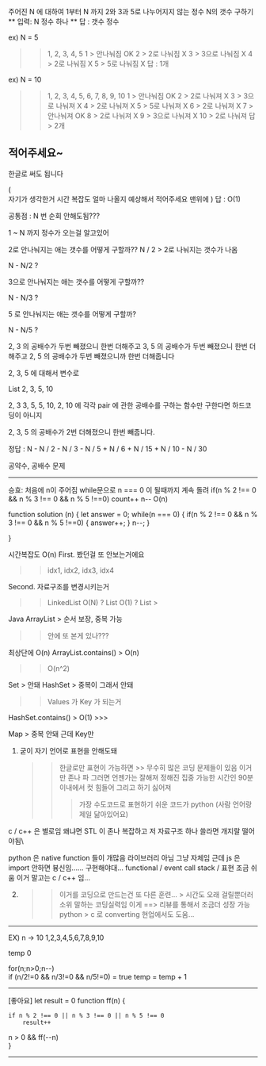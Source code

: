 주어진 N 에 대하여 1부터 N 까지 2와 3과 5로 나누어지지 않는 정수 N의 갯수 구하기
** 입력: N 정수 하나
** 답 : 갯수 정수

ex) N = 5

> > 1, 2, 3, 4, 5
> > 1 > 안나눠짐 OK
> > 2 > 2로 나눠짐 X
> > 3 > 3으로 나눠짐 X
> > 4 > 2로 나눠짐 X
> > 5 > 5로 나눠짐 X
> > 답 : 1개

ex) N = 10

> > 1, 2, 3, 4, 5, 6, 7, 8, 9, 10
> > 1 > 안나눠짐 OK
> > 2 > 2로 나눠져 X
> > 3 > 3으로 나눠져 X
> > 4 > 2로 나눠져 X
> > 5 > 5로 나눠져 X
> > 6 > 2로 나눠져 X
> > 7 > 안나눠져 OK
> > 8 > 2로 나눠져 X
> > 9 > 3으로 나눠져 X
> > 10 > 2로 나눠져
> > 답 > 2개

## 적어주세요~

한글로 써도 됩니다

(  
 자기가 생각한거
시간 복잡도 얼마 나올지 예상해서 적어주세요 맨위에
)
답 : O(1)

공통점 : N 번 순회 안해도됨???

1 ~ N 까지 정수가 오는걸 알고있어

2로 안나눠지는 애는 갯수를 어떻게 구할까??
N / 2 > 2로 나눠지는 갯수가 나옴

N - N/2 ?

3으로 안나눠지는 애는 갯수를 어떻게 구할까??

N - N/3 ?

5 로 안나눠지는 애는 갯수를 어떻게 구할까?

N - N/5 ?

2, 3 의 공배수가 두번 빼졌으니 한번 더해주고
3, 5 의 공배수가 두번 빼졌으니 한번 더해주고
2, 5 의 공배수가 두번 빼졌으니까 한번 더해줍니다

2, 3, 5 에 대해서 변수로

List 2, 3, 5, 10

2, 3 3, 5, 5, 10, 2, 10 에 각각 pair 에 관한 공배수를 구하는 함수만 구한다면
하드코딩이 아니지

2, 3, 5 의 공배수가 2번 더해졌으니 한번 빼줍니다.

정답 : N - N / 2 - N / 3 - N / 5 + N / 6 + N / 15 + N / 10 - N / 30

공약수, 공배수 문제

---

승효:
처음에 n이 주어짐
while문으로 n === 0 이 될때까지 계속 돌려
if(n % 2 !== 0 && n % 3 !== 0 && n % 5 !==0) count++
n--
O(n)

function solution (n) {
let answer = 0;
while(n === 0) {
if(n % 2 !== 0 && n % 3 !== 0 && n % 5 !==0) {
answer++;
}
n--;
}

}

시간복잡도 O(n)
First. 봤던걸 또 안보는거에요

> > idx1, idx2, idx3, idx4

Second. 자료구조를 변경시키는거

> > LinkedList O(N) ? List O(1) ?
> > List >

Java
ArrayList > 순서 보장, 중복 가능

> > 안에 또 본게 있나???

최상단에 O(n)
ArrayList.contains() > O(n)

> > O(n^2)

Set > 안돼
HashSet > 중복이 그래서 안돼

> > Values 가 Key 가 되는거

HashSet.contains() > O(1) >>>

Map > 중복 안돼 근데 Key만

1. 굳이 자기 언어로 표현을 안해도돼
   > > 한글로만 표현이 가능하면 >> 무수히 많은 코딩 문제들이 있음 이거만 존나 파 그러면 언젠가는 잘해져
   > > 정해진 집중 가능한 시간인 90분 이내에서 컷
   > > 힘들어 그리고 하기 싫어져
   > >
   > > > 가장 수도코드로 표현하기 쉬운 코드가 python (사람 언어랑 제일 닮아있어요)

c / c++ 은 별로임 왜냐면 STL 이 존나 복잡하고
저 자료구조 하나 쓸라면 개지랄 떨어야됨\

python 은 native function 들이 개많음 라이브러리 아님 그냥 자체임
근데 js 은 import 안하면 븅신임......
구현해야대... functional / event call stack / 표현 조금 쉬움 이거 말고는 c / c++ 임...

2.  > > 이거를 코딩으로 만드는건 또 다른 훈련... > 시간도 오래 걸릴뿐더러 소위 말하는 코딩실력임 이게 ==> 리뷰를 통해서 조금더 성장 가능
    > > python > c 로 converting
    > > 현업에서도 도움...

---

EX) n -> 10
1,2,3,4,5,6,7,8,9,10

temp 0

for(n;n>0;n--)  
 if (n/2!=0 && n/3!=0 && n/5!=0) = true
temp = temp + 1

---

[좋아요]
let result = 0
function ff(n) {

    if n % 2 !== 0 || n % 3 !== 0 || n % 5 !== 0
        result++

n > 0 && ff(--n)  
}

---
